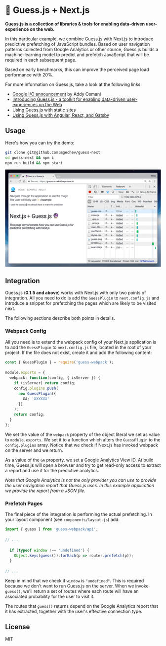 # 🔮 Guess.js + Next.js

**[Guess.js](https://github.com/guess-js/guess) is a collection of libraries & tools for enabling data-driven user-experience on the web.**

In this particular example, we combine Guess.js with Next.js to introduce predictive prefetching of JavaScript bundles. Based on user navigation patterns collected from Google Analytics or other source, Guess.js builds a machine-learning model to predict and prefetch JavaScript that will be required in each subsequent page.

Based on early benchmarks, this can improve the perceived page load performance with 20%.

For more information on Guess.js, take a look at the following links:
* [Google I/O announcement](https://www.youtube.com/watch?time_continue=2093&v=Mv-l3-tJgGk) by Addy Osmani
* [Introducing Guess.js - a toolkit for enabling data-driven user-experiences on the Web](https://blog.mgechev.com/2018/05/09/introducing-guess-js-data-driven-user-experiences-web/)
* [Using Guess.js with static sites](https://github.com/guess-js/guess/tree/master/experiments/guess-static-sites)
* [Using Guess.js with Angular, React, and Gatsby](https://github.com/guess-js/guess/tree/master/packages/guess-webpack)

## Usage

Here's how you can try the demo:

```bash
git clone git@github.com:mgechev/guess-next
cd guess-next && npm i
npm run build && npm start
```

![Demo](/assets/guess-next-large.gif)

## Integration

Guess.js (**0.1.5 and above**) works with Next.js with only two points of integration. All you need to do is add the `GuessPlugin` to `next.config.js` and introduce a snippet for prefetching the pages which are likely to be visited next.

The following sections describe both points in details.

### Webpack Config

All you need is to extend the webpack config of your Next.js application is to add the `GuessPlugin` to `next.config.js` file, located in the root of your project. If the file does not exist, create it and add the following content:

```ts
const { GuessPlugin } = require('guess-webpack');

module.exports = {
  webpack: function(config, { isServer }) {
    if (isServer) return config;
    config.plugins.push(
      new GuessPlugin({
        GA: 'XXXXXX'
      })
    );
    return config;
  }
};
```

We set the value of the `webpack` property of the object literal we set as value to `module.exports`. We set it to a function which alters the `GuessPlugin` to the `config.plugins` array. Notice that we check if Next.js has invoked webpack on the server and we return.

As a value of the `GA` property, we set a Google Analytics View ID. At build time, Guess.js will open a browser and try to get read-only access to extract a report and use it for the predictive analytics.

*Note that Google Analytics is not the only provider you can use to provide the user navigation report that Guess.js uses. In this example application we provide the report from a JSON file.*

### Prefetch Pages

The final piece of the integration is performing the actual prefetching. In your layout component (see `components/layout.js`) add:

```ts
import { guess } from 'guess-webpack/api';

// ...

  if (typeof window !== 'undefined') {
    Object.keys(guess()).forEach(p => router.prefetch(p));
  }

// ...
```

Keep in mind that we check if `window` is `"undefined"`. This is required because we don't want to run Guess.js on the server. When we invoke `guess()`, we'll return a set of routes where each route will have an associated probability for the user to visit it.

The routes that `guess()` returns depend on the Google Analytics report that it has extracted, together with the user's effective connection type.

## License

MIT
